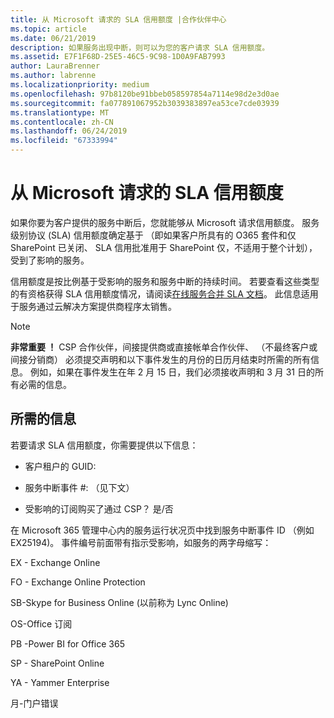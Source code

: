 ```yaml
---
title: 从 Microsoft 请求的 SLA 信用额度 |合作伙伴中心
ms.topic: article
ms.date: 06/21/2019
description: 如果服务出现中断，则可以为您的客户请求 SLA 信用额度。
ms.assetid: E7F1F68D-25E5-46C5-9C98-1D0A9FAB7993
author: LauraBrenner
ms.author: labrenne
ms.localizationpriority: medium
ms.openlocfilehash: 97b8120be91bbeb058597854a7114e98d2e3d0ae
ms.sourcegitcommit: fa077891067952b3039383897ea53ce7cde03939
ms.translationtype: MT
ms.contentlocale: zh-CN
ms.lasthandoff: 06/24/2019
ms.locfileid: "67333994"
---
```

# <a name="request-an-sla-credit-from-microsoft"></a>从 Microsoft 请求的 SLA 信用额度 

如果你要为客户提供的服务中断后，您就能够从 Microsoft 请求信用额度。 服务级别协议 (SLA) 信用额度确定基于 （即如果客户所具有的 O365 套件和仅 SharePoint 已关闭、 SLA 信用批准用于 SharePoint 仅，不适用于整个计划），受到了影响的服务。

信用额度是按比例基于受影响的服务和服务中断的持续时间。 若要查看这些类型的有资格获得 SLA 信用额度情况，请阅读[在线服务合并 SLA 文档](http://www.microsoftvolumelicensing.com/DocumentSearch.aspx?Mode=3&DocumentTypeId=37)。 此信息适用于服务通过云解决方案提供商程序太销售。

>[!Note]
>**非常重要 ！** CSP 合作伙伴，间接提供商或直接帐单合作伙伴、 （不最终客户或间接分销商） 必须提交声明和以下事件发生的月份的日历月结束时所需的所有信息。 例如，如果在事件发生在年 2 月 15 日，我们必须接收声明和 3 月 31 日的所有必需的信息。 

## <a name="required-information"></a>所需的信息


若要请求 SLA 信用额度，你需要提供以下信息： 

- 客户租户的 GUID: 

- 服务中断事件 #: （见下文）

- 受影响的订阅购买了通过 CSP？ 是/否

在 Microsoft 365 管理中心内的服务运行状况页中找到服务中断事件 ID （例如 EX25194)。 事件编号前面带有指示受影响，如服务的两字母缩写：

EX - Exchange Online

FO - Exchange Online Protection

SB-Skype for Business Online (以前称为 Lync Online)

OS-Office 订阅

PB -Power BI for Office 365

SP - SharePoint Online

YA - Yammer Enterprise

月-门户错误




